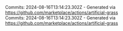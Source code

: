 Commits: 2024-08-16T13:14:23.302Z - Generated via https://github.com/marketplace/actions/artificial-grass
<br>
Commits: 2024-08-16T13:14:23.302Z - Generated via https://github.com/marketplace/actions/artificial-grass
<br>
